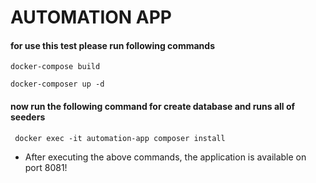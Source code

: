 # AUTOMATION APP


#### for use this test please run following commands

```
docker-compose build
```

```
docker-composer up -d
```

#### now run the following command for create database and runs all of seeders

``` 
 docker exec -it automation-app composer install
```


* After executing the above commands, the application is available on port 8081!

